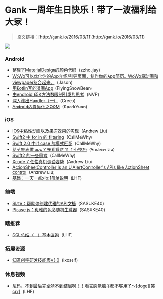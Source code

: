 # Gank 一周年生日快乐！带了一波福利给大家！

> 原文链接：[http://gank.io/2016/03/11](http://gank.io/2016/03/11)

![](http://ww1.sinaimg.cn/large/610dc034gw1f1stdvl42vj20ic7vre81.jpg)

### Android

* [整理了MaterialDesign的颜色代码](https://github.com/zzhoujay/MaterialDesignColor) &nbsp;(zzhoujay)
* [WoWo可以优化你的App介绍/引导页面，制作你的App简历。WoWo将动画和viewpager结合起来。](https://github.com/Nightonke/WoWoViewPager/blob/master/README) &nbsp;(Jason)
* [用Kotlin写的漫画App](https://github.com/wuapnjie/PoiShuhui) &nbsp;(FlyingSnowBean)
* [由Android 65K方法数限制引发的思考](http://jayfeng.com/2016/03/10/%E7%94%B1Android) &nbsp;(MVP)
* [深入浅出Handler（一）](http://www.cnblogs.com/JohnTsai/p/5259869.html) &nbsp;(Creep)
* [Android内存优化之OOM](http://hukai.me/android) &nbsp;(SparkYuan)

### iOS

* [iOS中粘性动画以及果冻效果的实现](http://kittenyang.com/deformationandgooey/) &nbsp;(Andrew Liu)
* [Swift2 中 for in 的 filtering](http://natashatherobot.com/swift) &nbsp;(CallMeWhy)
* [Swift 2.0 中 if case 的模式匹配](http://natashatherobot.com/swift) &nbsp;(CallMeWhy)
* [给苹果表做 app？先看看这 11 个小技巧](http://www.jianshu.com/p/95685524d51c?utm_campaign=hugo&amp) &nbsp;(Andrew Liu)
* [Swift2 的一些思考](http://digitalleaves.com/blog/2015/06/wwdc15) &nbsp;(CallMeWhy)
* [Xcode 7 任性真机调试姿势](http://9to5mac.com/2015/06/10/xcode) &nbsp;(Andrew Liu)
* [ActionSheetController is an UIAlertController&#39;s APIs like ActionSheet control](https://github.com/cuzv/ActionSheetController?hmsr=toutiao.io&amp) &nbsp;(Andrew Liu)
* [基础：一天一点xib:1简单说明](http://www.jianshu.com/p/943ef5463aef) &nbsp;(LHF)

### 前端

* [Slate：帮助你创建优雅的API文档](https://github.com/tripit/slate) &nbsp;(SASUKE40)
* [Please.js：优雅的色彩随机生成器](http://www.checkman.io/please/) &nbsp;(SASUKE40)

### 瞎推荐

* [SQL总结（一）基本查询](http://www.imooc.com/article/1412) &nbsp;(LHF)

### 拓展资源

* [知道创宇研发技能表v3.0](http://blog.knownsec.com/Knownsec_RD_Checklist/v3.0.html) &nbsp;(lxxself)

### 休息视频

* [尼玛，不到最后完全猜不到结局啊！！看完感觉脑子都不够用了～[doge][笑cry]](http://video.weibo.com/show?fid=1034) &nbsp;(LHF)

